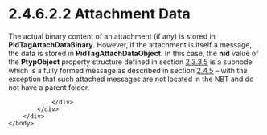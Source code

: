 <html dir="LTR" xmlns:mshelp="http://msdn.microsoft.com/mshelp" xmlns:ddue="http://ddue.schemas.microsoft.com/authoring/2003/5" xmlns:xlink="http://www.w3.org/1999/xlink" xmlns:tool="http://www.microsoft.com/tooltip">
    <head>
        <meta http-equiv="Content-Type" content="text/html; CHARSET=utf-8"></meta>
        <meta name="save" content="history"></meta>
        <title>2.4.6.2.2 Attachment Data</title>
        <xml>
            <mshelp:toctitle title="2.4.6.2.2 Attachment Data"></mshelp:toctitle>
            <mshelp:rltitle title="[MS-PST]: Attachment Data"></mshelp:rltitle>
            <mshelp:keyword index="A" term="1c0985fa-83f5-49ba-87dc-3eafb4da4a6f"></mshelp:keyword>
            <mshelp:attr name="DCSext.ContentType" value="open specification"></mshelp:attr>
            <mshelp:attr name="AssetID" value="1c0985fa-83f5-49ba-87dc-3eafb4da4a6f"></mshelp:attr>
            <mshelp:attr name="TopicType" value="kbRef"></mshelp:attr>
            <mshelp:attr name="DCSext.Title" value="[MS-PST]: Attachment Data" />
        </xml>
    </head>
    <body>
        <div id="header">
            <h1 class="heading">2.4.6.2.2 Attachment Data</h1>
        </div>
        <div id="mainSection">
            <div id="mainBody">
                <div id="allHistory" class="saveHistory"></div>
                <div id="sectionSection0" class="section" name="collapseableSection">
                    

<p>The actual binary content of an attachment (if any) is
stored in <b>PidTagAttachDataBinary</b>. However, if the attachment is itself a
message, the data is stored in <b>PidTagAttachDataObject</b>. In this case, the
<b>nid</b> value of the <b>PtypObject</b> property structure defined in section
<a href="49457d57-820e-453d-bbc0-1d192a999814.html">2.3.3.5</a> is a subnode
which is a fully formed message as described in section <a href="1042af37-aaa4-4edc-bffd-90a1ede24188.html">2.4.5</a> – with the exception
that such attached messages are not located in the NBT and do not have a parent
folder.</p>


                </div>
            </div>
        </div>
    </body>
</html>